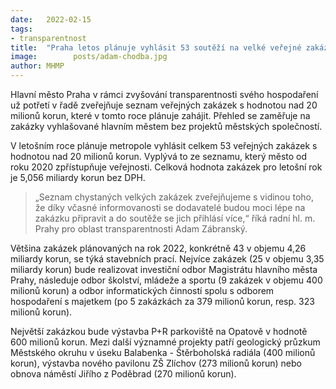 ```yaml
---
date:   2022-02-15
tags:  
- transparentnost
title:  "Praha letos plánuje vyhlásit 53 soutěží na velké veřejné zakázky. Většina peněz bude směřovat na stavební akce"
image: 	      posts/adam-chodba.jpg
author: MHMP
---
```

 
Hlavní město Praha v rámci zvyšování transparentnosti svého hospodaření už potřetí v řadě zveřejňuje seznam veřejných zakázek s hodnotou nad 20 milionů korun, které v tomto roce plánuje zahájit. Přehled se zaměřuje na zakázky vyhlašované hlavním městem bez projektů městských společností.

V letošním roce plánuje metropole vyhlásit celkem 53 veřejných zakázek s hodnotou nad 20 milionů korun. Vyplývá to ze seznamu, který město od roku 2020 zpřístupňuje veřejnosti. Celková hodnota zakázek pro letošní rok je 5,056 miliardy korun bez DPH. 

> „Seznam chystaných velkých zakázek zveřejňujeme s vidinou toho, že díky včasné informovanosti se dodavatelé budou moci lépe na zakázku připravit a do soutěže se jich přihlásí více,“ říká radní hl. m. Prahy pro oblast transparentnosti Adam Zábranský.

Většina zakázek plánovaných na rok 2022, konkrétně 43 v objemu 4,26 miliardy korun, se týká stavebních prací. Nejvíce zakázek (25 v objemu 3,35 miliardy korun) bude realizovat investiční odbor Magistrátu hlavního města Prahy, následuje odbor školství, mládeže a sportu (9 zakázek v objemu 400 milionů korun) a odbor informatických činností spolu s odborem hospodaření s majetkem (po 5 zakázkách za 379 milionů korun, resp. 323 milionů korun).

Největší zakázkou bude výstavba P+R parkoviště na Opatově v hodnotě 600 milionů korun. Mezi další významné projekty patří geologický průzkum Městského okruhu v úseku Balabenka - Štěrboholská radiála (400 milionů korun), výstavba nového pavilonu ZŠ Zlíchov (273 milionů korun) nebo obnova náměstí Jiřího z Poděbrad (270 milionů korun).
